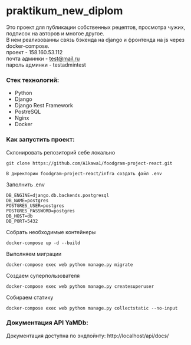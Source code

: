 # praktikum_new_diplom

Это проект для публикации собственных рецептов, просмотра чужих, подписок на авторов и многое другое.  
В нем реализованны связь бэкенда на django и фронтенда на js через docker-compose.  
проект - 158.160.53.112  
почта админки - test@mail.ru  
пароль админки - testadmintest

### Стек технологий:

- Python
- Django
- Django Rest Framework
- PostreSQL
- Nginx
- Docker

### Как запустить проект:

Склонировать репозиторий себе локально  
```
git clone https://github.com/A1kawa1/foodgram-project-react.git
```

```
В директории foodgram-project-react/infra создать файл .env
```

Заполнить .env  
```
DB_ENGINE=django.db.backends.postgresql  
DB_NAME=postgres  
POSTGRES_USER=postgres  
POSTGRES_PASSWORD=postgres  
DB_HOST=db  
DB_PORT=5432  
```

Собрать необходимые контейнеры  
```
docker-compose up -d --build
```

Выполняем миграции  
```
docker-compose exec web python manage.py migrate
```

Создаем суперпользователя  
```
docker-compose exec web python manage.py createsuperuser
```

Cобираем статику  
```
docker-compose exec web python manage.py collectstatic --no-input
```

### Документация API YaMDb:

Документация доступна по эндпойнту: http://localhost/api/docs/